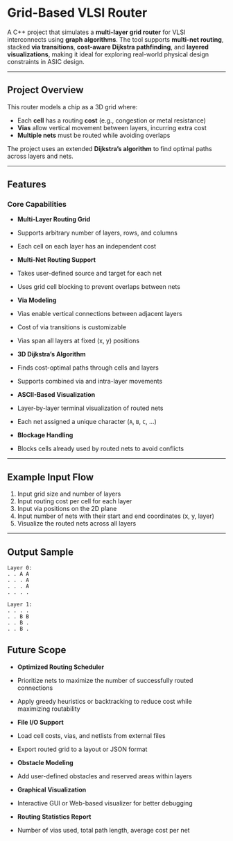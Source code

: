 
#  Grid-Based VLSI Router

A C++ project that simulates a **multi-layer grid router** for VLSI interconnects using **graph algorithms**. The tool supports **multi-net routing**, stacked **via transitions**, **cost-aware Dijkstra pathfinding**, and **layered visualizations**, making it ideal for exploring real-world physical design constraints in ASIC design.

---

##  Project Overview

This router models a chip as a 3D grid where:
- Each **cell** has a routing **cost** (e.g., congestion or metal resistance)
- **Vias** allow vertical movement between layers, incurring extra cost
- **Multiple nets** must be routed while avoiding overlaps

The project uses an extended **Dijkstra’s algorithm** to find optimal paths across layers and nets.

---

##  Features

###  Core Capabilities
-  **Multi-Layer Routing Grid**
  - Supports arbitrary number of layers, rows, and columns
  - Each cell on each layer has an independent cost

-  **Multi-Net Routing Support**
  - Takes user-defined source and target for each net
  - Uses grid cell blocking to prevent overlaps between nets

-  **Via Modeling**
  - Vias enable vertical connections between adjacent layers
  - Cost of via transitions is customizable
  - Vias span all layers at fixed (x, y) positions

-  **3D Dijkstra’s Algorithm**
  - Finds cost-optimal paths through cells and layers
  - Supports combined via and intra-layer movements

-  **ASCII-Based Visualization**
  - Layer-by-layer terminal visualization of routed nets
  - Each net assigned a unique character (`A`, `B`, `C`, ...)

-  **Blockage Handling**
  - Blocks cells already used by routed nets to avoid conflicts

---

##  Example Input Flow

1. Input grid size and number of layers
2. Input routing cost per cell for each layer
3. Input via positions on the 2D plane
4. Input number of nets with their start and end coordinates (x, y, layer)
5. Visualize the routed nets across all layers

---

##  Output Sample

```
Layer 0:
. . A A
. . . A
. . . A
. . . .

Layer 1:
. . . .
. . B B
. . B .
. . B .
```


##  Future Scope

-  **Optimized Routing Scheduler**
  - Prioritize nets to maximize the number of successfully routed connections
  - Apply greedy heuristics or backtracking to reduce cost while maximizing routability

-  **File I/O Support**
  - Load cell costs, vias, and netlists from external files
  - Export routed grid to a layout or JSON format

-  **Obstacle Modeling**
  - Add user-defined obstacles and reserved areas within layers

-  **Graphical Visualization**
  - Interactive GUI or Web-based visualizer for better debugging

-  **Routing Statistics Report**
  - Number of vias used, total path length, average cost per net


